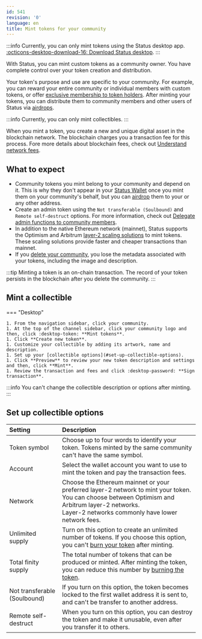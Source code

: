 ```yaml
---
id: 541
revision: '0'
language: en
title: Mint tokens for your community
---
```


:::info
Currently, you can only mint tokens using the Status desktop app. [:octicons-desktop-download-16: Download Status desktop](https://status.im/get).
:::

With Status, you can mint custom tokens as a community owner. You have complete control over your token creation and distribution.

Your token's purpose and use are specific to your community. For example, you can reward your entire community or individual members with custom tokens, or offer [exclusive membership to token holders](./grant-exclusive-access-with-tokens). After minting your tokens, you can distribute them to community members and other users of Status via [airdrops](../how-to-airdrop-tokens-in-Status).

:::info
Currently, you can only mint collectibles.
:::

When you mint a token, you create a new and unique digital asset in the blockchain network. The blockchain charges you a transaction fee for this process. Fore more details about blockchain fees, check out [Understand network fees](../status-wallet/understand-network-fees).

## What to expect

- Community tokens you mint belong to your community and depend on it. This is why they don't appear in your [Status Wallet](../status-wallet/status-wallet-your-quick-start-guide) once you mint them on your community's behalf, but you can [airdrop](../how-to-airdrop-tokens-in-Status) them to your or any other address.
- Create an admin token using the `Not transferable (Soulbound)` and `Remote self-destruct` options. For more information, check out [Delegate admin functions to community members](./delegate-admin-functions-to-community-members).
- In addition to the native Ethereum network (mainnet), Status supports the Optimism and Arbitrum [layer-2 scaling solutions](../getting-started/layer-2-scaling-solutions-for-ethereum) to mint tokens. These scaling solutions provide faster and cheaper transactions than mainnet.
- If you [delete your community](./delete-your-status-community), you lose the metadata associated with your tokens, including the image and description.

:::tip
Minting a token is an on-chain transaction. The record of your token persists in the blockchain after you delete the community.
:::

## Mint a collectible

=== "Desktop"

    1. From the navigation sidebar, click your community.
    1. At the top of the channel sidebar, click your community logo and then, click :desktop-token: **Mint tokens**.
    1. Click **Create new token**.
    1. Customize your collectible by adding its artwork, name and description.
    1. Set up your [collectible options](#set-up-collectible-options).
    1. Click **Preview** to review your new token description and settings and then, click **Mint**.
    1. Review the transaction and fees and click :desktop-password: **Sign transaction**.

:::info
You can't change the collectible description or options after minting.
:::

## Set up collectible options

| Setting                      | Description                                                                                                                                                                                               |
| :--------------------------- | :-------------------------------------------------------------------------------------------------------------------------------------------------------------------------------------------------------- |
| Token symbol                 | Choose up to four words to identify your token. Tokens minted by the same community can't have the same symbol.                                                                                           |
| Account                      | Select the wallet account you want to use to mint the token and pay the transaction fees.                                                                                                                 |
| Network                      | Choose the Ethereum mainnet or your preferred layer-2 network to mint your token. You can choose between Optimism and Arbitrum layer-2 networks. <br/> Layer-2 networks commonly have lower network fees. |
| Unlimited supply             | Turn on this option to create an unlimited number of tokens. If you choose this option, you can't [burn your token](./burn-your-community-tokens) after minting.                                          |
| Total finity supply          | The total number of tokens that can be produced or minted. After minting the token, you can reduce this number by [burning the token](./burn-your-community-tokens).                                      |
| Not transferable (Soulbound) | If you turn on this option, the token becomes locked to the first wallet address it is sent to, and can't be transfer to another address.                                                                 |
| Remote self-destruct         | When you turn on this option, you can destroy the token and make it unusable, even after you transfer it to others.                                                                                       |
